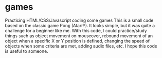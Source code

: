 # games
Practicing HTML/CSS/Javascript coding some games
This is a small code based on the classic game Pong (Atari®).
It looks simple, but it was quite a challenge for a beginner like me.
With this code, I could practice/study things such as object movement on mouseover, rebound movement of an object when a specific X or Y position is defined, changing the speed of objects when some criteria are met, adding audio files, etc.
I hope this code is useful to someone. 
